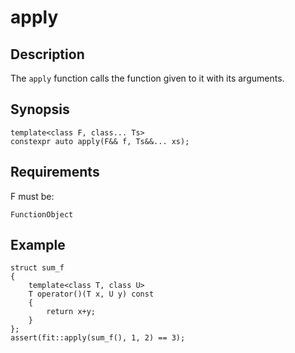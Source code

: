 apply
=====

Description
-----------

The `apply` function calls the function given to it with its arguments.

Synopsis
--------

    template<class F, class... Ts>
    constexpr auto apply(F&& f, Ts&&... xs);

Requirements
------------

F must be:

    FunctionObject

Example
-------

    struct sum_f
    {
        template<class T, class U>
        T operator()(T x, U y) const
        {
            return x+y;
        }
    };
    assert(fit::apply(sum_f(), 1, 2) == 3);

